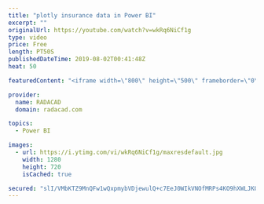 ```yaml
---
title: "plotly insurance data in Power BI"
excerpt: ""
originalUrl: https://youtube.com/watch?v=wkRq6NiCf1g
type: video
price: Free
length: PT50S
publishedDateTime: 2019-08-02T00:41:48Z
heat: 50

featuredContent: "<iframe width=\"800\" height=\"500\" frameborder=\"0\" src=\"https://www.youtube.com/embed/wkRq6NiCf1g\" allow=\"accelerometer; autoplay; encrypted-media; gyroscope; picture-in-picture\" allowfullscreen></iframe>"

provider:
  name: RADACAD
  domain: radacad.com

topics:
  - Power BI

images:
  - url: https://i.ytimg.com/vi/wkRq6NiCf1g/maxresdefault.jpg
    width: 1280
    height: 720
    isCached: true

secured: "slI/VMbKTZ9MnQFw1wQxpmybVDjewulQ+c7EeJ0WIkVNOfMRPs4KO9hXWLJKOJNlFo5Kbl8pxcv7aUda2kTIhBXoIIKJdiZD1p5qCKA4//DBlWp9fGs9+GV4n1e1nPboLy9zyDmGPp42bVbbZVEyNTgVNFtKqgzNOqx90q0CyqpGGZPlrMFTE6uYm8uQhwErFqVIbEOpZBLWdW5in1o733heRIF7X8zVMtXPudDxIfmGHu/7+DWXBoj6/+YB1yw+5je4aph9t5Y8y1bp7Jf+OLPvZK/FAh49EyL+TivpJ3/g0AssBvNkLcMiEsUtNxCjtq0tlkW5U3W0AsurKao4fx98cfa9m5gchSg+zViESG/jObKnoqJ2plB8/u2qpUk5MNxWaIr2VN4OSJMIbInDi0tvpaWW8aUfmmfUiZ/Pu/4=;egyHv9Wz+/MqnKfKjPqfqQ=="
---
```


